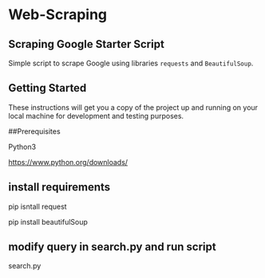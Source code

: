 # Web-Scraping

## Scraping Google Starter Script

Simple script to scrape Google using libraries  `requests` and `BeautifulSoup`.

## Getting Started

These instructions will get you a copy of the project up and running on your local machine for development and testing purposes.

##Prerequisites

Python3

https://www.python.org/downloads/

## install requirements

pip isntall request

pip install beautifulSoup

## modify query in search.py and run script
search.py
